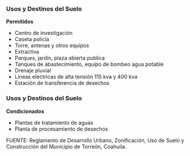 ﻿
### Usos y Destinos del Suelo

**Permitidos**

* Centro de investigación
* Caseta policía
* Torre, antenas y otros equipos
* Extractiva
* Parques, jardín, plaza abierta publica
* Tanques de abastecimiento, equipo de bombeo agua potable
* Drenaje pluvial
* Líneas eléctricas de alta tensión 115 kva y 400 kva
* Estación de transferencia de desechos

### Usos y Destinos del Suelo

**Condicionados**

* Plantas de tratamiento de aguas
* Planta de procesamiento de desechos

FUENTE: Reglamento de Desarrollo Urbano, Zonificación, Uso de Suelo y Construcción del Municipio de Torreón, Coahuila.
